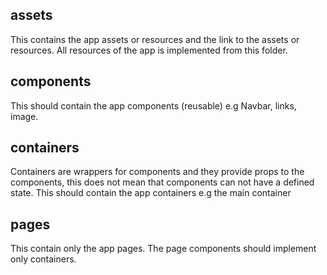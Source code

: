 ## assets

This contains the app assets or resources and the link to the assets or resources. All resources of the app is implemented from this folder.

## components

This should contain the app components (reusable) e.g Navbar, links, image.

## containers

Containers are wrappers for components and they provide props to the components, this does not mean that components can not have a defined state.
This should contain the app containers e.g the main container

## pages

This contain only the app pages. The page components should implement only containers.
